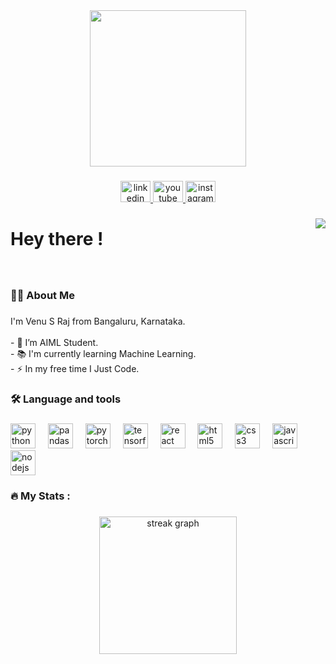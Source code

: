 <div align="center">
  <img height="250" src="https://wallpapercave.com/wp/wp2763963.gif"  />
</div>

###

<div align="center">
  <a href="https://www.linkedin.com/in/venu-s-raj" target="_blank">
    <img src="https://raw.githubusercontent.com/maurodesouza/profile-readme-generator/master/src/assets/icons/social/linkedin/default.svg" width="48" height="34" alt="linkedin logo"  />
  </a>
  <a href="https://www.youtube.com/@venu_s_raj" target="_blank">
    <img src="https://raw.githubusercontent.com/maurodesouza/profile-readme-generator/master/src/assets/icons/social/youtube/default.svg" width="48" height="34" alt="youtube logo"  />
  </a>
  <a href="https://www.instagram.com/venu_s_raj/" target="_blank">
    <img src="https://raw.githubusercontent.com/maurodesouza/profile-readme-generator/master/src/assets/icons/social/instagram/default.svg" width="48" height="34" alt="instagram logo"  />
  </a>
</div>

###

<img align="right" src="https://profile-counter.glitch.me/srvenu/count.svg?"  />

###

<h1 align="left">Hey there  !</h1>

###

<br clear="both">

<h3 align="left">👩‍💻  About Me</h3>

###

<p align="left">I'm Venu S Raj from Bangaluru, Karnataka.<br><br>- 🔭 I’m AIML Student.<br>- 📚 I'm currently learning Machine Learning.<br>- ⚡ In my free time I Just Code.</p>

###

<h3 align="left">🛠 Language and tools</h3>

###

<div align="left">
  <img src="https://cdn.jsdelivr.net/gh/devicons/devicon/icons/python/python-original.svg" height="40" alt="python logo"  />
  <img width="12" />
  <img src="https://cdn.jsdelivr.net/gh/devicons/devicon/icons/pandas/pandas-original.svg" height="40" alt="pandas logo"  />
  <img width="12" />
  <img src="https://cdn.jsdelivr.net/gh/devicons/devicon/icons/pytorch/pytorch-original.svg" height="40" alt="pytorch logo"  />
  <img width="12" />
  <img src="https://cdn.jsdelivr.net/gh/devicons/devicon/icons/tensorflow/tensorflow-original.svg" height="40" alt="tensorflow logo"  />
  <img width="12" />
  <img src="https://cdn.jsdelivr.net/gh/devicons/devicon/icons/react/react-original.svg" height="40" alt="react logo"  />
  <img width="12" />
  <img src="https://cdn.jsdelivr.net/gh/devicons/devicon/icons/html5/html5-original.svg" height="40" alt="html5 logo"  />
  <img width="12" />
  <img src="https://cdn.jsdelivr.net/gh/devicons/devicon/icons/css3/css3-original.svg" height="40" alt="css3 logo"  />
  <img width="12" />
  <img src="https://cdn.jsdelivr.net/gh/devicons/devicon/icons/javascript/javascript-original.svg" height="40" alt="javascript logo"  />
  <img width="12" />
  <img src="https://cdn.jsdelivr.net/gh/devicons/devicon/icons/nodejs/nodejs-original.svg" height="40" alt="nodejs logo"  />
</div>

###

<h3 align="left">🔥   My Stats :</h3>

###

<div align="center">
  <img src="https://streak-stats.demolab.com?user=srvenu&locale=en&mode=daily&theme=dark&hide_border=false&border_radius=5&order=3" height="220" alt="streak graph"  />
</div>

###
